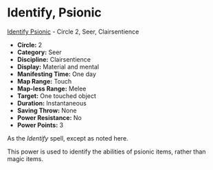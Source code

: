 # Identify, Psionic

[Identify Psionic](/Psionics/I/IdentifyPsionic.md) - Circle 2, Seer, Clairsentience

- **Circle:** 2
- **Category:** Seer
- **Discipline:** Clairsentience
- **Display:** Material and mental
- **Manifesting Time:** One day
- **Map Range:** Touch
- **Map-less Range:** Melee
- **Target:** One touched object
- **Duration:** Instantaneous
- **Saving Throw:** None
- **Power Resistance:** No
- **Power Points:** 3

As the *Identify* spell, except as noted here. 

This power is used to identify the abilities of psionic items, rather than magic items.

